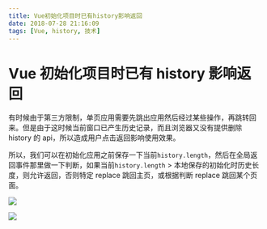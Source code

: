 ```yaml
---
title: Vue初始化项目时已有history影响返回
date: 2018-07-28 21:16:09
tags: [Vue, history, 技术]
---
```


# Vue 初始化项目时已有 history 影响返回

有时候由于第三方限制，单页应用需要先跳出应用然后经过某些操作，再跳转回来。但是由于这时候当前窗口已产生历史记录，而且浏览器又没有提供删除 history 的 api，所以造成用户点击返回影响使用效果。

<!--more-->

所以，我们可以在初始化应用之前保存一下当前`history.length`，然后在全局返回事件那里做一下判断，如果当前`history.length` > 本地保存的初始化时历史长度，则允许返回，否则特定 replace 跳回主页，或根据判断 replace 跳回某个页面。

![](https://ws1.sinaimg.cn/large/0064OUUqly1fpp74d9utcj30re08e754.jpg)

![](https://ws1.sinaimg.cn/large/0064OUUqly1fpp75f1pwej30lz052t91.jpg)
